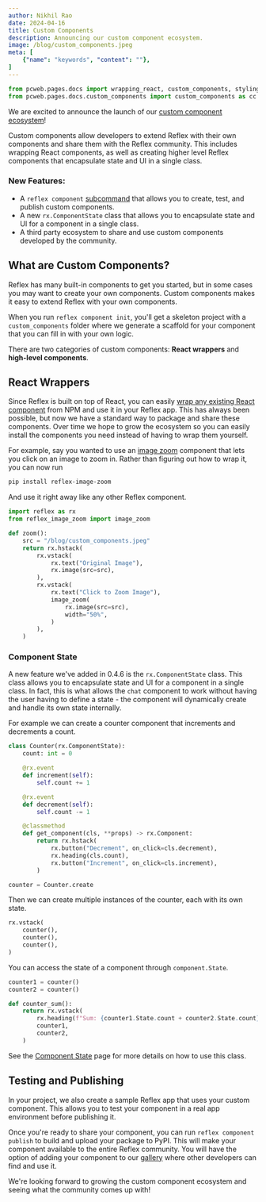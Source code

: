 ```yaml
---
author: Nikhil Rao
date: 2024-04-16
title: Custom Components
description: Announcing our custom component ecosystem.
image: /blog/custom_components.jpeg
meta: [
    {"name": "keywords", "content": ""},
]
---
```


```python exec
from pcweb.pages.docs import wrapping_react, custom_components, styling, events, getting_started, component_state
from pcweb.pages.docs.custom_components import custom_components as cc
```

We are excited to announce the launch of our [custom component ecosystem]({cc.path})! 
 
Custom components allow developers to extend Reflex with their own components and share them with the Reflex community. This includes wrapping React components, as well as creating higher level Reflex components that encapsulate state and UI in a single class.

### New Features:

* A `reflex component` [subcommand]({custom_components.command_reference.path}) that allows you to create, test, and publish custom components.
* A new `rx.ComponentState` class that allows you to encapsulate state and UI for a component in a single class.
* A third party ecosystem to share and use custom components developed by the community.

## What are Custom Components?

Reflex has many built-in components to get you started, but in some cases you may want to create your own components. Custom components makes it easy to extend Reflex with your own components.

When you run `reflex component init`, you'll get a skeleton project with a `custom_components` folder where we generate a scaffold for your component that you can fill in with your own logic.

There are two categories of custom components: **React wrappers** and **high-level components**.

## React Wrappers

Since Reflex is built on top of React, you can easily [wrap any existing React component]({wrapping_react.overview.path}) from NPM and use it in your Reflex app. This has always been possible, but now we have a standard way to package and share these components. Over time we hope to grow the ecosystem so you can easily install the components you need instead of having to wrap them yourself.

For example, say you wanted to use an [image zoom](https://www.npmjs.com/package/react-medium-image-zoom) component that lets you click on an image to zoom in. Rather than figuring out how to wrap it, you can now run

```bash
pip install reflex-image-zoom
```

And use it right away like any other Reflex component.

```python demo exec
import reflex as rx
from reflex_image_zoom import image_zoom

def zoom():
    src = "/blog/custom_components.jpeg"
    return rx.hstack(
        rx.vstack(
            rx.text("Original Image"),
            rx.image(src=src),
        ),
        rx.vstack(
            rx.text("Click to Zoom Image"),
            image_zoom(
                rx.image(src=src),
                width="50%",
            )
        ),
    )
```

### Component State

A new feature we've added in 0.4.6 is the `rx.ComponentState` class. This class allows you to encapsulate state and UI for a component in a single class. In fact, this is what allows the `chat` component to work without having the user having to define a state - the component will dynamically create and handle its own state internally.

For example we can create a counter component that increments and decrements a count.

```python demo exec
class Counter(rx.ComponentState):
    count: int = 0

    @rx.event
    def increment(self):
        self.count += 1

    @rx.event
    def decrement(self):
        self.count -= 1

    @classmethod
    def get_component(cls, **props) -> rx.Component:
        return rx.hstack(
            rx.button("Decrement", on_click=cls.decrement),
            rx.heading(cls.count),
            rx.button("Increment", on_click=cls.increment),
        )

counter = Counter.create
```

Then we can create multiple instances of the counter, each with its own state.

```python demo
rx.vstack(
    counter(),
    counter(),
    counter(),
)
```

You can access the state of a component through `component.State`.

```python demo exec
counter1 = counter()
counter2 = counter()

def counter_sum():
    return rx.vstack(
        rx.heading(f"Sum: {counter1.State.count + counter2.State.count}"),
        counter1,
        counter2,
    )
```

See the [Component State]({component_state.overview.path}) page for more details on how to use this class.

## Testing and Publishing

In your project, we also create a sample Reflex app that uses your custom component. This allows you to test your component in a real app environment before publishing it.

Once you're ready to share your component, you can run `reflex component publish` to build and upload your package to PyPI. This will make your component available to the entire Reflex community. You will have the option of adding your component to our [gallery]({cc.path}) where other developers can find and use it.

We're looking forward to growing the custom component ecosystem and seeing what the community comes up with!
